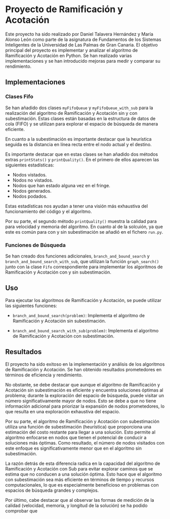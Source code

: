 # Proyecto de Ramificación y Acotación

Este proyecto ha sido realizado por Daniel Talavera Hernández y María Alonso León como parte de la asignatura de Fundamentos de los Sistemas Inteligentes de la Universidad de Las Palmas de Gran Canaria. El objetivo principal del proyecto es implementar y analizar el algoritmo de Ramificación y Acotación en Python. Se han realizado varias implementaciones y se han introducido mejoras para medir y comparar su rendimiento.

## Implementaciones

### Clases Fifo

Se han añadido dos clases `myFifoQueue` y `myFifoQueue_with_sub` para la realización del algoritmo de Ramificación y Acotación sin y con subestimación. Estas clases están basadas en la estructura de datos de cola (FIFO) y se utilizan para explorar el espacio de búsqueda de manera eficiente.

En cuanto a la subestimación es importante destacar que la heurística seguida es la distancia en línea recta entre el nodo actual y el destino.

Es importante destacar que en estas clases se han añadido dos métodos extras `printStats()` y `printQuality()`. En el primero de ellos aparecen las siguientes estadísticas:

- Nodos vistados.
- Nodos no vistados.
- Nodos que han estado alguna vez en el fringe.
- Nodos generados.
- Nodos podados.

Estas estadísticas nos ayudan a tener una visión más exhaustiva del funcionamiento del código y el algoritmo.

Por su parte, el segundo método `printQuality()` muestra la calidad para para velocidad y memoria del algoritmo. En cuanto al de la solcuión, ya que este es común para con y sin subestimación se añadió en el fichero `run.py`.

### Funciones de Búsqueda

Se han creado dos funciones adicionales, `branch_and_bound_search` y `branch_and_bound_search_with_sub`, que utilizan la función `graph_search()` junto con la clase `Fifo` correspondiente para implementar los algoritmos de Ramificación y Acotación con y sin subestimación.

## Uso

Para ejecutar los algoritmos de Ramificación y Acotación, se puede utilizar las siguientes funciones:

- `branch_and_bound_search(problem)`: Implementa el algoritmo de Ramificación y Acotación sin subestimación.

- `branch_and_bound_search_with_sub(problem)`: Implementa el algoritmo de Ramificación y Acotación con subestimación.

## Resultados

El proyecto ha sido exitoso en la implementación y análisis de los algoritmos de Ramificación y Acotación. Se han obtenido resultados prometedores en términos de eficiencia y rendimiento.

No obstante, se debe destacar que aunque el algoritmo de Ramificación y Acotación sin subestimación es eficiente y encuentra soluciones óptimas al problema; durante la exploración del espacio de búsqueda, puede visitar un número significativamente mayor de nodos. Esto se debe a que no tiene información adicional para priorizar la expansión de nodos prometedores, lo que resulta en una exploración exhaustiva del espacio. 

Por su parte, el algoritmo de Ramificación y Acotación con subestimación utiliza una función de subestimación (heurística) que proporciona una estimación del costo restante para llegar a una solución. Esto permite al algoritmo enfocarse en nodos que tienen el potencial de conducir a soluciones más óptimas. Como resultado, el número de nodos visitados con este enfoque es significativamente menor que en el algoritmo sin subestimación.

La razón detrás de esta diferencia radica en la capacidad del algoritmo de Ramificación y Acotación con Sub para evitar explorar caminos que se estima que no conducen a una solución óptima. Esto hace que el algoritmo con subestimación sea más eficiente en términos de tiempo y recursos computacionales, lo que es especialmente beneficioso en problemas con espacios de búsqueda grandes y complejos.

Por último, cabe destacar que al observar las formas de medición de la calidad (velocidad, memoria, y longitud de la solución) se ha podido comprobar que 




